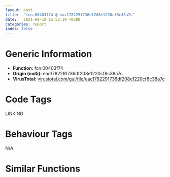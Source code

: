 ```yaml
---
layout: post
title:  "fcn.00403f74 @ eac1782291736df208e1220cf8c38a7c"
date:   2021-09-10 15:52:19 +0300
categories: report
index: false
---
```


# Generic Information
- **Function:** fcn.00403f74
- **Origin (md5):** eac1782291736df208e1220cf8c38a7c
- **VirusTotal:** [virustotal.com/gui/file/eac1782291736df208e1220cf8c38a7c][virustotal_ref]

# Code Tags
<span class="tag" id="LINKING">LINKING</span>


# Behaviour Tags
<span class="bhv-tag" id="na">N/A</span>

# Similar Functions
<script type="text/javascript" src="https://www.gstatic.com/charts/loader.js"></script>
<script type="text/javascript">

    google.charts.load('current', {'packages':['corechart']});
    google.charts.setOnLoadCallback(drawChart);

    function drawChart() {
    var data = new google.visualization.DataTable();
        data.addColumn('number', 'X');
        data.addColumn('number', 'Y');
        data.addColumn({type: 'string', role: 'tooltip', 'p': {'html': true}});
        data.addColumn({'type': 'string', 'role': 'style'});
        
        data.addRows([
    [-35.577186584472656, 41.885005950927734, '<b><a href="/report/fcn.00403f74@eac1782291736df208e1220cf8c38a7c">fcn.00403f74</a><br>@eac1782291736df208e1220cf8c38a7c</b><br>push ebx<br>xor ebx, ebx<br>cmp dword[0x44eed88], ebx<br>push esi<br>push edi<br>jne 0x403fc3<br>push 0x411e20<br>call dword[sym.imp.KERNEL32.dll_LoadLibraryA]<br>mov edi, eax<br>cmp edi, ebx<br>je 0x403ff9<br>mov esi, dword[sym.imp.KERNEL32.dll_GetProcAddress]<br>push 0x411e14<br>push edi<br>call esi<br>test eax, eax<br>mov dword[0x44eed88], eax<br>je 0x403ff9<br>push 0x411e04<br>push edi<br>call esi<br>push 0x411df0<br>push edi<br>mov dword[0x44eed8c], eax<br>call esi<br>mov dword[0x44eed90], eax<br>mov eax, dword[0x44eed8c]<br>test eax, eax<br>je 0x403fe2<br>call eax<br>mov ebx, eax<br>test ebx, ebx<br>je 0x403fe2<br>mov eax, dword[0x44eed90]<br>test eax, eax<br>je 0x403fe2<br>push ebx<br>call eax<br>mov ebx, eax<br>push dword[esp+0x18]<br>push dword[esp+0x18]<br>push dword[esp+0x18]<br>push ebx<br>call dword[0x44eed88]<br>pop edi<br>pop esi<br>pop ebx<br>ret <br>xor eax, eax<br>jmp 0x403ff5<br><eoc> ', 'point { fill-color: #e0440e; }'],
[54.6684455871582, -179.11874389648438, '<b><a href="/report/fcn.005d4604@4179b381a87b74dcd140154f9010ef86">fcn.005d4604</a><br>@4179b381a87b74dcd140154f9010ef86</b><br>push ebx<br>xor ebx, ebx<br>cmp dword[0x45ee6a4], ebx<br>push esi<br>push edi<br>jne 0x5d4653<br>push 0x5dd540<br>call dword[sym.imp.KERNEL32.dll_LoadLibraryA]<br>mov edi, eax<br>cmp edi, ebx<br>je 0x5d4689<br>mov esi, dword[sym.imp.KERNEL32.dll_GetProcAddress]<br>push 0x5dd534<br>push edi<br>call esi<br>test eax, eax<br>mov dword[0x45ee6a4], eax<br>je 0x5d4689<br>push 0x5dd524<br>push edi<br>call esi<br>push 0x5dd510<br>push edi<br>mov dword[0x45ee6a8], eax<br>call esi<br>mov dword[0x45ee6ac], eax<br>mov eax, dword[0x45ee6a8]<br>test eax, eax<br>je 0x5d4672<br>call eax<br>mov ebx, eax<br>test ebx, ebx<br>je 0x5d4672<br>mov eax, dword[0x45ee6ac]<br>test eax, eax<br>je 0x5d4672<br>push ebx<br>call eax<br>mov ebx, eax<br>push dword[esp+0x18]<br>push dword[esp+0x18]<br>push dword[esp+0x18]<br>push ebx<br>call dword[0x45ee6a4]<br>pop edi<br>pop esi<br>pop ebx<br>ret <br>xor eax, eax<br>jmp 0x5d4685<br><eoc> ', 'null'],
[-54.97908401489258, -22.502124786376953, '<b><a href="/report/fcn.00500664@557dcbbf2711fedc520328fbbc657056">fcn.00500664</a><br>@557dcbbf2711fedc520328fbbc657056</b><br>push ebx<br>xor ebx, ebx<br>cmp dword[0x456c6f4], ebx<br>push esi<br>push edi<br>jne 0x5006b3<br>push 0x50ce58<br>call dword[sym.imp.KERNEL32.dll_LoadLibraryA]<br>mov edi, eax<br>cmp edi, ebx<br>je 0x5006e9<br>mov esi, dword[sym.imp.KERNEL32.dll_GetProcAddress]<br>push 0x50ce4c<br>push edi<br>call esi<br>test eax, eax<br>mov dword[0x456c6f4], eax<br>je 0x5006e9<br>push 0x50ce3c<br>push edi<br>call esi<br>push 0x50ce28<br>push edi<br>mov dword[0x456c6f8], eax<br>call esi<br>mov dword[0x456c6fc], eax<br>mov eax, dword[0x456c6f8]<br>test eax, eax<br>je 0x5006d2<br>call eax<br>mov ebx, eax<br>test ebx, ebx<br>je 0x5006d2<br>mov eax, dword[0x456c6fc]<br>test eax, eax<br>je 0x5006d2<br>push ebx<br>call eax<br>mov ebx, eax<br>push dword[esp+0x18]<br>push dword[esp+0x18]<br>push dword[esp+0x18]<br>push ebx<br>call dword[0x456c6f4]<br>pop edi<br>pop esi<br>pop ebx<br>ret <br>xor eax, eax<br>jmp 0x5006e5<br><eoc> ', 'null'],
[-40.48038101196289, -120.9759521484375, '<b><a href="/report/fcn.00624c44@7614e1bbe9b9fd3db78e405e68b1fab4">fcn.00624c44</a><br>@7614e1bbe9b9fd3db78e405e68b1fab4</b><br>push ebx<br>xor ebx, ebx<br>cmp dword[0x468c254], ebx<br>push esi<br>push edi<br>jne 0x624c93<br>push 0x631548<br>call dword[sym.imp.KERNEL32.dll_LoadLibraryA]<br>mov edi, eax<br>cmp edi, ebx<br>je 0x624cc9<br>mov esi, dword[sym.imp.KERNEL32.dll_GetProcAddress]<br>push 0x63153c<br>push edi<br>call esi<br>test eax, eax<br>mov dword[0x468c254], eax<br>je 0x624cc9<br>push 0x63152c<br>push edi<br>call esi<br>push 0x631518<br>push edi<br>mov dword[0x468c258], eax<br>call esi<br>mov dword[0x468c25c], eax<br>mov eax, dword[0x468c258]<br>test eax, eax<br>je 0x624cb2<br>call eax<br>mov ebx, eax<br>test ebx, ebx<br>je 0x624cb2<br>mov eax, dword[0x468c25c]<br>test eax, eax<br>je 0x624cb2<br>push ebx<br>call eax<br>mov ebx, eax<br>push dword[esp+0x18]<br>push dword[esp+0x18]<br>push dword[esp+0x18]<br>push ebx<br>call dword[0x468c254]<br>pop edi<br>pop esi<br>pop ebx<br>ret <br>xor eax, eax<br>jmp 0x624cc5<br><eoc> ', 'null'],
[42.849796295166016, -58.72617721557617, '<b><a href="/report/fcn.005af0f4@4e8d6f73c8261716f687f8d06429ef4d">fcn.005af0f4</a><br>@4e8d6f73c8261716f687f8d06429ef4d</b><br>push ebx<br>xor ebx, ebx<br>cmp dword[0x45c61e8], ebx<br>push esi<br>push edi<br>jne 0x5af143<br>push 0x5bb548<br>call dword[sym.imp.KERNEL32.dll_LoadLibraryA]<br>mov edi, eax<br>cmp edi, ebx<br>je 0x5af179<br>mov esi, dword[sym.imp.KERNEL32.dll_GetProcAddress]<br>push 0x5bb53c<br>push edi<br>call esi<br>test eax, eax<br>mov dword[0x45c61e8], eax<br>je 0x5af179<br>push 0x5bb52c<br>push edi<br>call esi<br>push 0x5bb518<br>push edi<br>mov dword[0x45c61ec], eax<br>call esi<br>mov dword[0x45c61f0], eax<br>mov eax, dword[0x45c61ec]<br>test eax, eax<br>je 0x5af162<br>call eax<br>mov ebx, eax<br>test ebx, ebx<br>je 0x5af162<br>mov eax, dword[0x45c61f0]<br>test eax, eax<br>je 0x5af162<br>push ebx<br>call eax<br>mov ebx, eax<br>push dword[esp+0x18]<br>push dword[esp+0x18]<br>push dword[esp+0x18]<br>push ebx<br>call dword[0x45c61e8]<br>pop edi<br>pop esi<br>pop ebx<br>ret <br>xor eax, eax<br>jmp 0x5af175<br><eoc> ', 'null'],
[-66.8243408203125, -189.05738830566406, '<b><a href="/report/fcn.0069f9c4@0fb0e1c162f9df68f5d89a2b2a71a217">fcn.0069f9c4</a><br>@0fb0e1c162f9df68f5d89a2b2a71a217</b><br>push ebx<br>xor ebx, ebx<br>cmp dword[0x471c61c], ebx<br>push esi<br>push edi<br>jne 0x69fa13<br>push 0x6a7e28<br>call dword[sym.imp.KERNEL32.dll_LoadLibraryA]<br>mov edi, eax<br>cmp edi, ebx<br>je 0x69fa49<br>mov esi, dword[sym.imp.KERNEL32.dll_GetProcAddress]<br>push 0x6a7e1c<br>push edi<br>call esi<br>test eax, eax<br>mov dword[0x471c61c], eax<br>je 0x69fa49<br>push 0x6a7e0c<br>push edi<br>call esi<br>push 0x6a7df8<br>push edi<br>mov dword[0x471c620], eax<br>call esi<br>mov dword[0x471c624], eax<br>mov eax, dword[0x471c620]<br>test eax, eax<br>je 0x69fa32<br>call eax<br>mov ebx, eax<br>test ebx, ebx<br>je 0x69fa32<br>mov eax, dword[0x471c624]<br>test eax, eax<br>je 0x69fa32<br>push ebx<br>call eax<br>mov ebx, eax<br>push dword[esp+0x18]<br>push dword[esp+0x18]<br>push dword[esp+0x18]<br>push ebx<br>call dword[0x471c61c]<br>pop edi<br>pop esi<br>pop ebx<br>ret <br>xor eax, eax<br>jmp 0x69fa45<br><eoc> ', 'null'],
[-77.49996948242188, -77.17523956298828, '<b><a href="/report/fcn.00599c74@140d3779c34998b2115004c062b02ca8">fcn.00599c74</a><br>@140d3779c34998b2115004c062b02ca8</b><br>push ebx<br>xor ebx, ebx<br>cmp dword[0x4602940], ebx<br>push esi<br>push edi<br>jne 0x599cc3<br>push 0x5a8ee0<br>call dword[sym.imp.KERNEL32.dll_LoadLibraryA]<br>mov edi, eax<br>cmp edi, ebx<br>je 0x599cf9<br>mov esi, dword[sym.imp.KERNEL32.dll_GetProcAddress]<br>push 0x5a8ed4<br>push edi<br>call esi<br>test eax, eax<br>mov dword[0x4602940], eax<br>je 0x599cf9<br>push 0x5a8ec4<br>push edi<br>call esi<br>push 0x5a8eb0<br>push edi<br>mov dword[0x4602944], eax<br>call esi<br>mov dword[0x4602948], eax<br>mov eax, dword[0x4602944]<br>test eax, eax<br>je 0x599ce2<br>call eax<br>mov ebx, eax<br>test ebx, ebx<br>je 0x599ce2<br>mov eax, dword[0x4602948]<br>test eax, eax<br>je 0x599ce2<br>push ebx<br>call eax<br>mov ebx, eax<br>push dword[esp+0x18]<br>push dword[esp+0x18]<br>push dword[esp+0x18]<br>push ebx<br>call dword[0x4602940]<br>pop edi<br>pop esi<br>pop ebx<br>ret <br>xor eax, eax<br>jmp 0x599cf5<br><eoc> ', 'null'],
[-103.4237060546875, -136.28121948242188, '<b><a href="/report/fcn.005d4604@36725a4ae161c6e8a09f5f34ebd6f2e0">fcn.005d4604</a><br>@36725a4ae161c6e8a09f5f34ebd6f2e0</b><br>push ebx<br>xor ebx, ebx<br>cmp dword[0x45ee6a4], ebx<br>push esi<br>push edi<br>jne 0x5d4653<br>push 0x5dd540<br>call dword[sym.imp.KERNEL32.dll_LoadLibraryA]<br>mov edi, eax<br>cmp edi, ebx<br>je 0x5d4689<br>mov esi, dword[sym.imp.KERNEL32.dll_GetProcAddress]<br>push 0x5dd534<br>push edi<br>call esi<br>test eax, eax<br>mov dword[0x45ee6a4], eax<br>je 0x5d4689<br>push 0x5dd524<br>push edi<br>call esi<br>push 0x5dd510<br>push edi<br>mov dword[0x45ee6a8], eax<br>call esi<br>mov dword[0x45ee6ac], eax<br>mov eax, dword[0x45ee6a8]<br>test eax, eax<br>je 0x5d4672<br>call eax<br>mov ebx, eax<br>test ebx, ebx<br>je 0x5d4672<br>mov eax, dword[0x45ee6ac]<br>test eax, eax<br>je 0x5d4672<br>push ebx<br>call eax<br>mov ebx, eax<br>push dword[esp+0x18]<br>push dword[esp+0x18]<br>push dword[esp+0x18]<br>push ebx<br>call dword[0x45ee6a4]<br>pop edi<br>pop esi<br>pop ebx<br>ret <br>xor eax, eax<br>jmp 0x5d4685<br><eoc> ', 'null'],
[75.85118865966797, -3.3775534629821777, '<b><a href="/report/fcn.004f8d94@a9a3c47f5c08fef0f0f69b66c17916ac">fcn.004f8d94</a><br>@a9a3c47f5c08fef0f0f69b66c17916ac</b><br>push ebx<br>xor ebx, ebx<br>cmp dword[0x44fd4f4], ebx<br>push esi<br>push edi<br>jne 0x4f8de3<br>push 0x5044e8<br>call dword[sym.imp.KERNEL32.dll_LoadLibraryA]<br>mov edi, eax<br>cmp edi, ebx<br>je 0x4f8e19<br>mov esi, dword[sym.imp.KERNEL32.dll_GetProcAddress]<br>push 0x5044dc<br>push edi<br>call esi<br>test eax, eax<br>mov dword[0x44fd4f4], eax<br>je 0x4f8e19<br>push 0x5044cc<br>push edi<br>call esi<br>push 0x5044b8<br>push edi<br>mov dword[0x44fd4f8], eax<br>call esi<br>mov dword[0x44fd4fc], eax<br>mov eax, dword[0x44fd4f8]<br>test eax, eax<br>je 0x4f8e02<br>call eax<br>mov ebx, eax<br>test ebx, ebx<br>je 0x4f8e02<br>mov eax, dword[0x44fd4fc]<br>test eax, eax<br>je 0x4f8e02<br>push ebx<br>call eax<br>mov ebx, eax<br>push dword[esp+0x18]<br>push dword[esp+0x18]<br>push dword[esp+0x18]<br>push ebx<br>call dword[0x44fd4f4]<br>pop edi<br>pop esi<br>pop ebx<br>ret <br>xor eax, eax<br>jmp 0x4f8e15<br><eoc> ', 'null'],
[-122.43286895751953, -34.67337417602539, '<b><a href="/report/fcn.00403f74@8912a6bd1add3d8b86feb51a00252709">fcn.00403f74</a><br>@8912a6bd1add3d8b86feb51a00252709</b><br>push ebx<br>xor ebx, ebx<br>cmp dword[0x448f8e0], ebx<br>push esi<br>push edi<br>jne 0x403fc3<br>push 0x410e00<br>call dword[sym.imp.KERNEL32.dll_LoadLibraryA]<br>mov edi, eax<br>cmp edi, ebx<br>je 0x403ff9<br>mov esi, dword[sym.imp.KERNEL32.dll_GetProcAddress]<br>push 0x410df4<br>push edi<br>call esi<br>test eax, eax<br>mov dword[0x448f8e0], eax<br>je 0x403ff9<br>push 0x410de4<br>push edi<br>call esi<br>push 0x410dd0<br>push edi<br>mov dword[0x448f8e4], eax<br>call esi<br>mov dword[0x448f8e8], eax<br>mov eax, dword[0x448f8e4]<br>test eax, eax<br>je 0x403fe2<br>call eax<br>mov ebx, eax<br>test ebx, ebx<br>je 0x403fe2<br>mov eax, dword[0x448f8e8]<br>test eax, eax<br>je 0x403fe2<br>push ebx<br>call eax<br>mov ebx, eax<br>push dword[esp+0x18]<br>push dword[esp+0x18]<br>push dword[esp+0x18]<br>push ebx<br>call dword[0x448f8e0]<br>pop edi<br>pop esi<br>pop ebx<br>ret <br>xor eax, eax<br>jmp 0x403ff5<br><eoc> ', 'null'],
[31.70319175720215, 45.802650451660156, '<b><a href="/report/fcn.00403f74@48bb9a03c360009e9463dfd5be4e0ca0">fcn.00403f74</a><br>@48bb9a03c360009e9463dfd5be4e0ca0</b><br>push ebx<br>xor ebx, ebx<br>cmp dword[0x44b3780], ebx<br>push esi<br>push edi<br>jne 0x403fc3<br>push 0x4084b8<br>call dword[sym.imp.KERNEL32.dll_LoadLibraryA]<br>mov edi, eax<br>cmp edi, ebx<br>je 0x403ff9<br>mov esi, dword[sym.imp.KERNEL32.dll_GetProcAddress]<br>push 0x4084ac<br>push edi<br>call esi<br>test eax, eax<br>mov dword[0x44b3780], eax<br>je 0x403ff9<br>push 0x40849c<br>push edi<br>call esi<br>push 0x408488<br>push edi<br>mov dword[0x44b3784], eax<br>call esi<br>mov dword[0x44b3788], eax<br>mov eax, dword[0x44b3784]<br>test eax, eax<br>je 0x403fe2<br>call eax<br>mov ebx, eax<br>test ebx, ebx<br>je 0x403fe2<br>mov eax, dword[0x44b3788]<br>test eax, eax<br>je 0x403fe2<br>push ebx<br>call eax<br>mov ebx, eax<br>push dword[esp+0x18]<br>push dword[esp+0x18]<br>push dword[esp+0x18]<br>push ebx<br>call dword[0x44b3780]<br>pop edi<br>pop esi<br>pop ebx<br>ret <br>xor eax, eax<br>jmp 0x403ff5<br><eoc> ', 'null'],
[-99.94110107421875, 24.82207489013672, '<b><a href="/report/fcn.00403f74@7dd153bad1771b9e8d5266a341ebf949">fcn.00403f74</a><br>@7dd153bad1771b9e8d5266a341ebf949</b><br>push ebx<br>xor ebx, ebx<br>cmp dword[0x44d2358], ebx<br>push esi<br>push edi<br>jne 0x403fc3<br>push 0x414e70<br>call dword[sym.imp.KERNEL32.dll_LoadLibraryA]<br>mov edi, eax<br>cmp edi, ebx<br>je 0x403ff9<br>mov esi, dword[sym.imp.KERNEL32.dll_GetProcAddress]<br>push 0x414e64<br>push edi<br>call esi<br>test eax, eax<br>mov dword[0x44d2358], eax<br>je 0x403ff9<br>push 0x414e54<br>push edi<br>call esi<br>push 0x414e40<br>push edi<br>mov dword[0x44d235c], eax<br>call esi<br>mov dword[0x44d2360], eax<br>mov eax, dword[0x44d235c]<br>test eax, eax<br>je 0x403fe2<br>call eax<br>mov ebx, eax<br>test ebx, ebx<br>je 0x403fe2<br>mov eax, dword[0x44d2360]<br>test eax, eax<br>je 0x403fe2<br>push ebx<br>call eax<br>mov ebx, eax<br>push dword[esp+0x18]<br>push dword[esp+0x18]<br>push dword[esp+0x18]<br>push ebx<br>call dword[0x44d2358]<br>pop edi<br>pop esi<br>pop ebx<br>ret <br>xor eax, eax<br>jmp 0x403ff5<br><eoc> ', 'null'],
[108.44911193847656, -62.20507049560547, '<b><a href="/report/fcn.00403f74@ea9c1e2eeb951a8e6185c6674c228f98">fcn.00403f74</a><br>@ea9c1e2eeb951a8e6185c6674c228f98</b><br>push ebx<br>xor ebx, ebx<br>cmp dword[0x44405f8], ebx<br>push esi<br>push edi<br>jne 0x403fc3<br>push 0x407540<br>call dword[sym.imp.KERNEL32.dll_LoadLibraryA]<br>mov edi, eax<br>cmp edi, ebx<br>je 0x403ff9<br>mov esi, dword[sym.imp.KERNEL32.dll_GetProcAddress]<br>push 0x407534<br>push edi<br>call esi<br>test eax, eax<br>mov dword[0x44405f8], eax<br>je 0x403ff9<br>push 0x407524<br>push edi<br>call esi<br>push 0x407510<br>push edi<br>mov dword[0x44405fc], eax<br>call esi<br>mov dword[0x4440600], eax<br>mov eax, dword[0x44405fc]<br>test eax, eax<br>je 0x403fe2<br>call eax<br>mov ebx, eax<br>test ebx, ebx<br>je 0x403fe2<br>mov eax, dword[0x4440600]<br>test eax, eax<br>je 0x403fe2<br>push ebx<br>call eax<br>mov ebx, eax<br>push dword[esp+0x18]<br>push dword[esp+0x18]<br>push dword[esp+0x18]<br>push ebx<br>call dword[0x44405f8]<br>pop edi<br>pop esi<br>pop ebx<br>ret <br>xor eax, eax<br>jmp 0x403ff5<br><eoc> ', 'null'],
[-6.583667755126953, -171.61605834960938, '<b><a href="/report/fcn.00403f74@cbc200f66cbffbddf5df52f7c0da283a">fcn.00403f74</a><br>@cbc200f66cbffbddf5df52f7c0da283a</b><br>push ebx<br>xor ebx, ebx<br>cmp dword[0x445a850], ebx<br>push esi<br>push edi<br>jne 0x403fc3<br>push 0x40b500<br>call dword[sym.imp.KERNEL32.dll_LoadLibraryA]<br>mov edi, eax<br>cmp edi, ebx<br>je 0x403ff9<br>mov esi, dword[sym.imp.KERNEL32.dll_GetProcAddress]<br>push 0x40b4f4<br>push edi<br>call esi<br>test eax, eax<br>mov dword[0x445a850], eax<br>je 0x403ff9<br>push 0x40b4e4<br>push edi<br>call esi<br>push 0x40b4d0<br>push edi<br>mov dword[0x445a854], eax<br>call esi<br>mov dword[0x445a858], eax<br>mov eax, dword[0x445a854]<br>test eax, eax<br>je 0x403fe2<br>call eax<br>mov ebx, eax<br>test ebx, ebx<br>je 0x403fe2<br>mov eax, dword[0x445a858]<br>test eax, eax<br>je 0x403fe2<br>push ebx<br>call eax<br>mov ebx, eax<br>push dword[esp+0x18]<br>push dword[esp+0x18]<br>push dword[esp+0x18]<br>push ebx<br>call dword[0x445a850]<br>pop edi<br>pop esi<br>pop ebx<br>ret <br>xor eax, eax<br>jmp 0x403ff5<br><eoc> ', 'null'],
[4.389456748962402, -12.052549362182617, '<b><a href="/report/fcn.0063e394@75a81a00c053b64d459385e4a0825aec">fcn.0063e394</a><br>@75a81a00c053b64d459385e4a0825aec</b><br>push ebx<br>xor ebx, ebx<br>cmp dword[0x46edac0], ebx<br>push esi<br>push edi<br>jne 0x63e3e3<br>push 0x64a4b0<br>call dword[sym.imp.KERNEL32.dll_LoadLibraryA]<br>mov edi, eax<br>cmp edi, ebx<br>je 0x63e419<br>mov esi, dword[sym.imp.KERNEL32.dll_GetProcAddress]<br>push 0x64a4a4<br>push edi<br>call esi<br>test eax, eax<br>mov dword[0x46edac0], eax<br>je 0x63e419<br>push 0x64a494<br>push edi<br>call esi<br>push 0x64a480<br>push edi<br>mov dword[0x46edac4], eax<br>call esi<br>mov dword[0x46edac8], eax<br>mov eax, dword[0x46edac4]<br>test eax, eax<br>je 0x63e402<br>call eax<br>mov ebx, eax<br>test ebx, ebx<br>je 0x63e402<br>mov eax, dword[0x46edac8]<br>test eax, eax<br>je 0x63e402<br>push ebx<br>call eax<br>mov ebx, eax<br>push dword[esp+0x18]<br>push dword[esp+0x18]<br>push dword[esp+0x18]<br>push ebx<br>call dword[0x46edac0]<br>pop edi<br>pop esi<br>pop ebx<br>ret <br>xor eax, eax<br>jmp 0x63e415<br><eoc> ', 'null'],
[80.8069839477539, -119.56062316894531, '<b><a href="/report/fcn.004f8d94@ef3a0211d1ddb224667e2aa0d915337b">fcn.004f8d94</a><br>@ef3a0211d1ddb224667e2aa0d915337b</b><br>push ebx<br>xor ebx, ebx<br>cmp dword[0x44fd4f4], ebx<br>push esi<br>push edi<br>jne 0x4f8de3<br>push 0x5044e8<br>call dword[sym.imp.KERNEL32.dll_LoadLibraryA]<br>mov edi, eax<br>cmp edi, ebx<br>je 0x4f8e19<br>mov esi, dword[sym.imp.KERNEL32.dll_GetProcAddress]<br>push 0x5044dc<br>push edi<br>call esi<br>test eax, eax<br>mov dword[0x44fd4f4], eax<br>je 0x4f8e19<br>push 0x5044cc<br>push edi<br>call esi<br>push 0x5044b8<br>push edi<br>mov dword[0x44fd4f8], eax<br>call esi<br>mov dword[0x44fd4fc], eax<br>mov eax, dword[0x44fd4f8]<br>test eax, eax<br>je 0x4f8e02<br>call eax<br>mov ebx, eax<br>test ebx, ebx<br>je 0x4f8e02<br>mov eax, dword[0x44fd4fc]<br>test eax, eax<br>je 0x4f8e02<br>push ebx<br>call eax<br>mov ebx, eax<br>push dword[esp+0x18]<br>push dword[esp+0x18]<br>push dword[esp+0x18]<br>push ebx<br>call dword[0x44fd4f4]<br>pop edi<br>pop esi<br>pop ebx<br>ret <br>xor eax, eax<br>jmp 0x4f8e15<br><eoc> ', 'null'],
[20.217695236206055, -113.67589569091797, '<b><a href="/report/fcn.0065c184@bcba729302fe28f65deb2b102a06324a">fcn.0065c184</a><br>@bcba729302fe28f65deb2b102a06324a</b><br>push ebx<br>xor ebx, ebx<br>cmp dword[0x4661bec], ebx<br>push esi<br>push edi<br>jne 0x65c1d3<br>push 0x66a5e0<br>call dword[sym.imp.KERNEL32.dll_LoadLibraryA]<br>mov edi, eax<br>cmp edi, ebx<br>je 0x65c209<br>mov esi, dword[sym.imp.KERNEL32.dll_GetProcAddress]<br>push 0x66a5d4<br>push edi<br>call esi<br>test eax, eax<br>mov dword[0x4661bec], eax<br>je 0x65c209<br>push 0x66a5c4<br>push edi<br>call esi<br>push 0x66a5b0<br>push edi<br>mov dword[0x4661bf0], eax<br>call esi<br>mov dword[0x4661bf4], eax<br>mov eax, dword[0x4661bf0]<br>test eax, eax<br>je 0x65c1f2<br>call eax<br>mov ebx, eax<br>test ebx, ebx<br>je 0x65c1f2<br>mov eax, dword[0x4661bf4]<br>test eax, eax<br>je 0x65c1f2<br>push ebx<br>call eax<br>mov ebx, eax<br>push dword[esp+0x18]<br>push dword[esp+0x18]<br>push dword[esp+0x18]<br>push ebx<br>call dword[0x4661bec]<br>pop edi<br>pop esi<br>pop ebx<br>ret <br>xor eax, eax<br>jmp 0x65c205<br><eoc> ', 'null'],
[-15.554239273071289, -67.31590270996094, '<b><a href="/report/fcn.00596e04@009ea4ad185ccb9becba67b3b2163e8b">fcn.00596e04</a><br>@009ea4ad185ccb9becba67b3b2163e8b</b><br>push ebx<br>xor ebx, ebx<br>cmp dword[0x46597c0], ebx<br>push esi<br>push edi<br>jne 0x596e53<br>push 0x5a4528<br>call dword[sym.imp.KERNEL32.dll_LoadLibraryA]<br>mov edi, eax<br>cmp edi, ebx<br>je 0x596e89<br>mov esi, dword[sym.imp.KERNEL32.dll_GetProcAddress]<br>push 0x5a451c<br>push edi<br>call esi<br>test eax, eax<br>mov dword[0x46597c0], eax<br>je 0x596e89<br>push 0x5a450c<br>push edi<br>call esi<br>push 0x5a44f8<br>push edi<br>mov dword[0x46597c4], eax<br>call esi<br>mov dword[0x46597c8], eax<br>mov eax, dword[0x46597c4]<br>test eax, eax<br>je 0x596e72<br>call eax<br>mov ebx, eax<br>test ebx, ebx<br>je 0x596e72<br>mov eax, dword[0x46597c8]<br>test eax, eax<br>je 0x596e72<br>push ebx<br>call eax<br>mov ebx, eax<br>push dword[esp+0x18]<br>push dword[esp+0x18]<br>push dword[esp+0x18]<br>push ebx<br>call dword[0x46597c0]<br>pop edi<br>pop esi<br>pop ebx<br>ret <br>xor eax, eax<br>jmp 0x596e85<br><eoc> ', 'null'],
[-152.02041625976562, -92.54654693603516, '<b><a href="/report/fcn.00520c64@da37d90419c1292c0f16cbfd1f66402d">fcn.00520c64</a><br>@da37d90419c1292c0f16cbfd1f66402d</b><br>push ebx<br>xor ebx, ebx<br>cmp dword[0x456f81c], ebx<br>push esi<br>push edi<br>jne 0x520cb3<br>push 0x52bee8<br>call dword[sym.imp.KERNEL32.dll_LoadLibraryA]<br>mov edi, eax<br>cmp edi, ebx<br>je 0x520ce9<br>mov esi, dword[sym.imp.KERNEL32.dll_GetProcAddress]<br>push 0x52bedc<br>push edi<br>call esi<br>test eax, eax<br>mov dword[0x456f81c], eax<br>je 0x520ce9<br>push 0x52becc<br>push edi<br>call esi<br>push 0x52beb8<br>push edi<br>mov dword[0x456f820], eax<br>call esi<br>mov dword[0x456f824], eax<br>mov eax, dword[0x456f820]<br>test eax, eax<br>je 0x520cd2<br>call eax<br>mov ebx, eax<br>test ebx, ebx<br>je 0x520cd2<br>mov eax, dword[0x456f824]<br>test eax, eax<br>je 0x520cd2<br>push ebx<br>call eax<br>mov ebx, eax<br>push dword[esp+0x18]<br>push dword[esp+0x18]<br>push dword[esp+0x18]<br>push ebx<br>call dword[0x456f81c]<br>pop edi<br>pop esi<br>pop ebx<br>ret <br>xor eax, eax<br>jmp 0x520ce5<br><eoc> ', 'null'],

        ]);

    var options = {
        title: 'Similarity Plot',
        legend: 'none',
        colors: ['#dedbd9', '#e6693e', '#ec8f6e', '#f3b49f', '#f6c7b6'],
        tooltip: {isHtml: true, trigger: 'both'},
        explorer: {
        actions: ["dragToZoom", "rightClickToReset"],
        },
        chartArea: {
        width: '80%',
        height: '80%'
        },
        width: '100%',
        height: '100%'
    };

    var chart = new google.visualization.ScatterChart(document.getElementById('chart_div'));

    chart.draw(data, options);
    }
    
</script>


<div id="chart_div" style="width: 100%px; height: 100%;"></div>

# Disassembled Code
{% highlight nasm %}

push ebx
xor ebx, ebx
cmp dword[0x44eed88], ebx
push esi
push edi
jne 0x403fc3
push 0x411e20
call dword[sym.imp.KERNEL32.dll_LoadLibraryA]
mov edi, eax
cmp edi, ebx
je 0x403ff9
mov esi, dword[sym.imp.KERNEL32.dll_GetProcAddress]
push 0x411e14
push edi
call esi
test eax, eax
mov dword[0x44eed88], eax
je 0x403ff9
push 0x411e04
push edi
call esi
push 0x411df0
push edi
mov dword[0x44eed8c], eax
call esi
mov dword[0x44eed90], eax
mov eax, dword[0x44eed8c]
test eax, eax
je 0x403fe2
call eax
mov ebx, eax
test ebx, ebx
je 0x403fe2
mov eax, dword[0x44eed90]
test eax, eax
je 0x403fe2
push ebx
call eax
mov ebx, eax
push dword[esp+0x18]
push dword[esp+0x18]
push dword[esp+0x18]
push ebx
call dword[0x44eed88]
pop edi
pop esi
pop ebx
ret
xor eax, eax
jmp 0x403ff5

{% endhighlight %}

[virustotal_ref]: https://www.virustotal.com/gui/file/eac1782291736df208e1220cf8c38a7c
